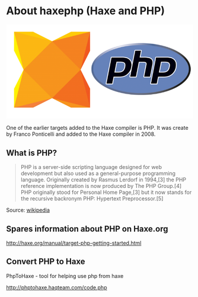 # About haxephp (Haxe and PHP)

![Haxe logo](../img/haxe_php_logos.png)

One of the earlier targets added to the Haxe compiler is PHP.
It was create by Franco Ponticelli and added to the Haxe compiler in 2008.

## What is PHP?

> PHP is a server-side scripting language designed for web development but also used as a general-purpose programming language. Originally created by Rasmus Lerdorf in 1994,[3] the PHP reference implementation is now produced by The PHP Group.[4] PHP originally stood for Personal Home Page,[3] but it now stands for the recursive backronym PHP: Hypertext Preprocessor.[5]

Source: [wikipedia](https://en.wikipedia.org/wiki/PHP)


## Spares information about PHP on Haxe.org
<http://haxe.org/manual/target-php-getting-started.html>


## Convert PHP to Haxe

PhpToHaxe - tool for helping use php from haxe

<http://phptohaxe.haqteam.com/code.php>